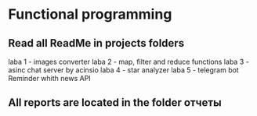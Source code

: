 # Functional programming

## Read all ReadMe in projects folders
laba 1 - images converter 
laba 2 - map, filter and reduce functions 
laba 3 - asinc chat server by acinsio
laba 4 - star analyzer
laba 5 - telegram bot Reminder whith news API
## All reports are located in the folder отчеты
